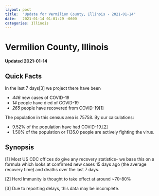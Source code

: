 ```yaml
---
layout: post
title:  "Update for Vermilion County, Illinois - 2021-01-14"
date:   2021-01-14 01:01:29 -0600
categories: Illinois
---
```


# Vermilion County, Illinois
#### Updated 2021-01-14

## Quick Facts

In the last 7 days[3] we project there have been
- *446* new cases of COVID-19
- *14* people have died of COVID-19
- *265* people have recovered from COVID-19[1]

The population in this census area is 75758. By our calculations:
- 9.52% of the population have had COVID-19.[2]
- 1.50% of the population or 1135.0 people are actively fighting the virus.

## Synopsis




[1] Most US CDC offices do give any recovery statistics- we base this on a formula which looks at confirmed new cases
15 days ago (the average recovery time) and deaths over the last 7 days.

[2] Herd Immunity is thought to take effect at around ~70-80%

[3] Due to reporting delays, this data may be incomplete.
 
    